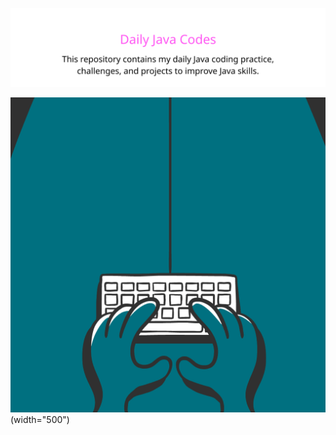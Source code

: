 ![Daily Java Codes](Others/banner.svg)

![Hands-on in JAVA](https://raw.githubusercontent.com/elciidsouza/elciidsouza/main/coding.gif)(width="500")
